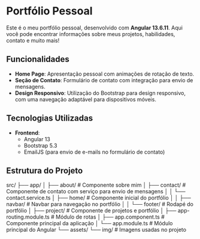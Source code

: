 # Portfólio Pessoal

Este é o meu portfólio pessoal, desenvolvido com **Angular 13.6.11**. Aqui você pode encontrar informações sobre meus projetos, habilidades, contato e muito mais!

## Funcionalidades

- **Home Page**: Apresentação pessoal com animações de rotação de texto.
- **Seção de Contato**: Formulário de contato com integração para envio de mensagens.
- **Design Responsivo**: Utilização do Bootstrap para design responsivo, com uma navegação adaptável para dispositivos móveis.

## Tecnologias Utilizadas

- **Frontend**:
  - Angular 13
  - Bootstrap 5.3
  - EmailJS (para envio de e-mails no formulário de contato)

## Estrutura do Projeto

src/
├── app/
│   ├── about/                # Componente sobre mim
│   ├── contact/              # Componente de contato com serviço para envio de mensagens
│   │   └── contact.service.ts
│   ├── home/                 # Componente inicial do portfólio
│   │   ├── navbar/           # Navbar para navegação no portfólio
│   │   └── footer/           # Rodapé do portfólio
│   ├── project/              # Componente de projetos e portfólio
│   ├── app-routing.module.ts # Módulo de rotas
│   ├── app.component.ts      # Componente principal da aplicação
│   └── app.module.ts         # Módulo principal do Angular
└── assets/
    └── img/                  # Imagens usadas no projeto


